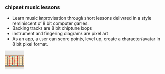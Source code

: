 ### chipset music lessons

- Learn music improvisation through short lessons delivered in a style reminiscent of 8 bit computer games.
- Backing tracks are 8 bit chiptune loops
- instrument and fingering diagrams are pixel art
- As an app, a user can score points, level up, create a character/avatar in 8 bit pixel format.

![Fret board picture of Major scale](pixel-images/guitar-major-scale-e-string-root.png)

